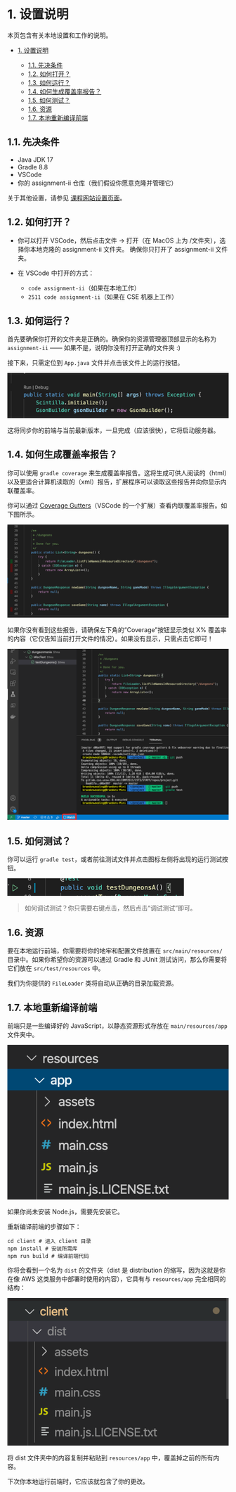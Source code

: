 # 1. 设置说明

本页包含有关本地设置和工作的说明。

* [1. 设置说明](#1-设置说明)

  * [1.1. 先决条件](#11-先决条件)
  * [1.2. 如何打开？](#12-如何打开)
  * [1.3. 如何运行？](#13-如何运行)
  * [1.4. 如何生成覆盖率报告？](#14-如何生成覆盖率报告)
  * [1.5. 如何测试？](#15-如何测试)
  * [1.6. 资源](#16-资源)
  * [1.7. 本地重新编译前端](#17-本地重新编译前端)

## 1.1. 先决条件

* Java JDK 17
* Gradle 8.8
* VSCode
* 你的 assignment-ii 仓库（我们假设你愿意克隆并管理它）

关于其他设置，请参见 [课程网站设置页面](https://cgi.cse.unsw.edu.au/~cs2511/25T2/setup)。

## 1.2. 如何打开？

* 你可以打开 VSCode，然后点击文件 -> 打开（在 MacOS 上为 /文件夹），选择你本地克隆的 assignment-ii 文件夹。
  确保你只打开了 assignment-ii 文件夹。
* 在 VSCode 中打开的方式：

  * `code assignment-ii`（如果在本地工作）
  * `2511 code assignment-ii`（如果在 CSE 机器上工作）

## 1.3. 如何运行？

首先要确保你打开的文件夹是正确的。确保你的资源管理器顶部显示的名称为 `assignment-ii` —— 如果不是，说明你没有打开正确的文件夹 :)

接下来，只需定位到 `App.java` 文件并点击该文件上的运行按钮。

![](/images/setup1.png)

这将同步你的前端与当前最新版本，一旦完成（应该很快），它将启动服务器。

## 1.4. 如何生成覆盖率报告？

你可以使用 `gradle coverage` 来生成覆盖率报告。这将生成可供人阅读的（html）以及更适合计算机读取的（xml）报告，扩展程序可以读取这些报告并向你显示内联覆盖率。

你可以通过 [Coverage Gutters](https://marketplace.visualstudio.com/items?itemName=ryanluker.vscode-coverage-gutters)（VSCode 的一个扩展）查看内联覆盖率报告。如下图所示。

![](/images/setup2.png)

如果你没有看到这些报告，请确保左下角的“Coverage”按钮显示类似 X% 覆盖率的内容（它仅告知当前打开文件的情况）。如果没有显示，只需点击它即可！

![](/images/setup3.png)

## 1.5. 如何测试？

你可以运行 `gradle test`，或者前往测试文件并点击图标左侧将出现的运行测试按钮。

![](/images/setup4.png)

> 如何调试测试？你只需要右键点击，然后点击“调试测试”即可。

## 1.6. 资源

要在本地运行前端，你需要将你的地牢和配置文件放置在 `src/main/resources/` 目录中。如果你希望你的资源可以通过 Gradle 和 JUnit 测试访问，那么你需要将它们放在 `src/test/resources` 中。

我们为你提供的 `FileLoader` 类将自动从正确的目录加载资源。

## 1.7. 本地重新编译前端

前端只是一些编译好的 JavaScript，以静态资源形式存放在 `main/resources/app` 文件夹中。

![](/images/setup5.png)

如果你尚未安装 Node.js，需要先安装它。

重新编译前端的步骤如下：

```
cd client # 进入 client 目录
npm install # 安装所需库
npm run build # 编译前端代码
```

你将会看到一个名为 `dist` 的文件夹（dist 是 distribution 的缩写，因为这就是你在像 AWS 这类服务中部署时使用的内容），它具有与 `resources/app` 完全相同的结构：

![](/images/setup6.png)

将 dist 文件夹中的内容复制并粘贴到 `resources/app` 中，覆盖掉之前的所有内容。

下次你本地运行前端时，它应该就包含了你的更改。
